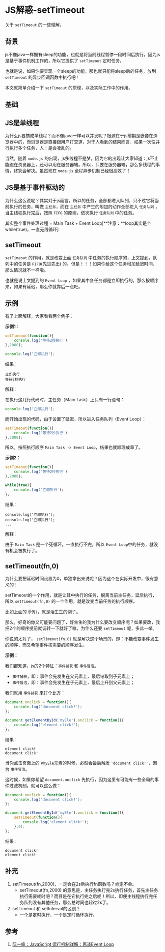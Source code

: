 # JS解惑-setTimeout

关于 `setTimeout` 的一些理解。

## 背景

js不像java一样拥有sleep的功能，也就是将当前线程暂停一段时间后执行，因为js是基于事件机制工作的，所以它提供了 `setTimeout` 定时任务。

也就是说，如果你要实现一个sleep的功能，那也就只能将sleep后的任务，放到 `setTimeout` 的异步回调函数中执行吧！

本文就简单介绍一下 `setTimeout` 的原理，以及实际工作中的作用。

## 基础

## JS是单线程

为什么js要搞成单线程？而不像java一样可以并发呢？根源在于js前期是嵌套在浏览器中的，而浏览器是直接跟用户打交道，对于人看到的结果而言，如果一次性并行执行多个任务，人！是会凌乱的。

当然，随着 `node.js` 的出现，js多线程不是梦，因为它的出现让大家知道：js不止能跑在浏览器上，还可以用在服务器端。所以，只要在服务器端，那么多线程的事情，终究会解决。虽然现在 `node.js` 全程异步机制已经很高效了！

## JS是基于事件驱动的

为什么这么说呢？其实对于js而言，所以的任务，全部都进入队列，只不过它将当前执行的任务，叫做 `主任务`，而在 `主任务` 中产生的附加的动作全部进入 `任务队列` ，当主线程执行完后，按照 `FIFO` 的原则，依次执行 `任务队列` 中的任务。

其实整个事件处理过程 = Main Task + Event Loop[**注意：**loop其实是个while(true)，一直无线循环]

## setTimeout

 `setTimeout` 的作用，就是改变上面 `任务队列` 中任务的执行顺序的，上文提到，队列中的任务是 `FIFO`(先进先出) 的。但是！！！如果你给这个任务增加延迟时间，那么情况就不一样啦。

也就是说上文提到的 `Event Loop` ，如果其中各任务都是立即执行的，那么按顺序来，如果有延迟，那么你就靠后一点吧。

## 示例

有了上面解释，大家看看两个例子：

**示例1：**

```js
setTimeout(function(){
	console.log('等待2秒执行')
},2000);

console.log('立即执行');

```

结果：

```
立即执行
等待2秒执行
```

解释：

在执行这几行代码时，主任务（Main Task）上只有一行语句：

```js
console.log('立即执行');
```

而开始出现的代码，由于设置了延迟，所以进入任务队列（Event Loop）：

```js
setTimeout(function(){
	console.log('等待2秒执行')
},2000);
```

所以，按照执行顺序 `Main Task -> Event Loop`，结果也就顺理成章了。

**示例2：**

```js
setTimeout(function(){
	console.log('等待2秒执行')
},2000);

while(true){
	console.log('立即执行');
};

```

结果：

```
console.log('立即执行');
console.log('立即执行');
...
```
解释：

由于 `Main Task` 是一个死循环，一直执行不完，所以 `Event Loop`中的任务，就没有机会被执行了。

## setTimeout(fn,0)

为什么要把延迟时间设置为0，单独拿出来说呢？因为这个在实际开发中，很有意义的！

setTimeout的一个作用，就是让其中执行的任务，脱离当前主任务，延后执行，所以 `setTimeout(fn,0)` 的一个作用，就是改变当前任务的执行顺序。

比如上面的 `示例1`，就是活生生的例子。

那么，好奇的你又可能要问题了，好生生的我为什么要改变顺序呢？如果要改，我把2个的顺序提前就调转一下就好了嘛，为什么还要 `setTimeout` 呢，多此一举。

你说的太对了， `setTimeout(fn,0)` 就是解决这个场景的，即：不能改变事件发生的顺序，而又希望事件按需要的顺序发生。

**示例：**

我们都知道，js的2个特征：`事件捕获` 和 `事件冒泡`。

* `事件捕获`，即：事件会先发生在父元素上，最后钻取到子元素上；
* `事件冒泡`，即：事件会先发生在子元素上，最后上升到父元素上；

我们就用 `事件捕获` 来打个比方：

```js
document.onclick = function(){
	console.log('document click!');
};

document.getElementById('myEle').onclick = function(){
	console.log('element click!');
};

```

结果：

```
element click!
document click!
```

当你点击页面上的 `#myEle`元素的时候，必然会最后触发 `'document click!'`，因为 `事件冒泡`。

这时候，如果你希望 `document.onclick` 先执行，因为这里有可能有一些全局的事件过滤机制，就可以这么做：

```js
document.onclick = function(){
	console.log('document click!');
};

document.getElementById('myEle').onclick = function(){
	setTimeout(function(){
		console.log('element click!');
	},0);
};

```

结果：

```
document click!
element click!
```

## 补充

1. setTimeout(fn,2000)，一定会在2s后执行fn函数吗？肯定不会。
	* setTimeout(fn,2000) 的意思是，主任务执行完2s执行任务，首先主任务执行需要耗时吧？而且是在它执行完之后呢！所以，即便主线程执行完任务队列没有其他任务，那么总时间也超过2s了。
1. setTimeout 和 setInterval的区别？
	* 一个是定时执行，一个是定时循环执行。

## 参考

1. [阮一峰：JavaScript 运行机制详解：再谈Event Loop](http://www.ruanyifeng.com/blog/2014/10/event-loop.html)
